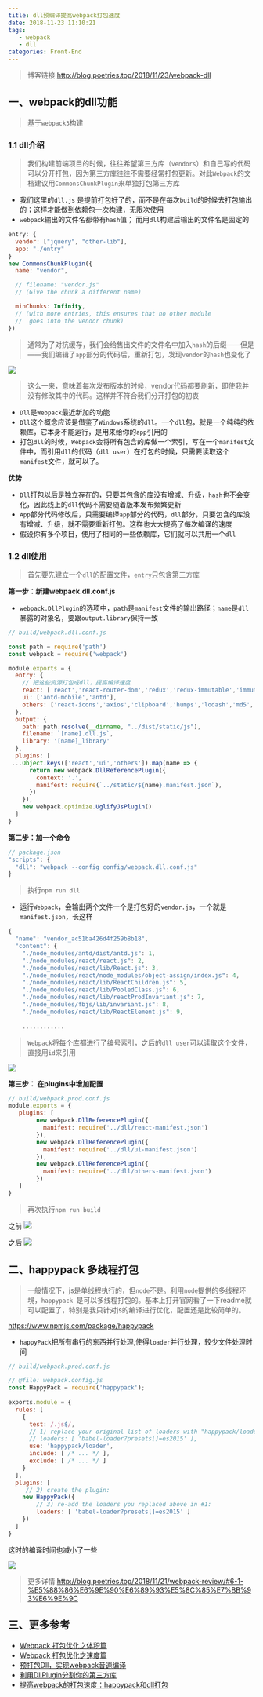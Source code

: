 ```yaml
---
title: dll预编译提高webpack打包速度
date: 2018-11-23 11:10:21
tags: 
   - webpack
   - dll
categories: Front-End
---
```


> 博客链接 http://blog.poetries.top/2018/11/23/webpack-dll

## 一、webpack的dll功能

> 基于`webpack3`构建

### 1.1 dll介绍

> 我们构建前端项目的时候，往往希望第三方库（`vendors`）和自己写的代码可以分开打包，因为第三方库往往不需要经常打包更新。对此`Webpack`的文档建议用`CommonsChunkPlugin`来单独打包第三方库

- 我们这里的`dll.js` 是提前打包好了的，而不是在每次`build`的时候去打包输出的；这样才能做到依赖包一次构建，无限次使用
- `webpack`输出的文件名都带有`hash`值； 而用`dll`构建后输出的文件名是固定的

```js
entry: {
  vendor: ["jquery", "other-lib"],
  app: "./entry"
}
new CommonsChunkPlugin({
  name: "vendor",

  // filename: "vendor.js"
  // (Give the chunk a different name)

  minChunks: Infinity,
  // (with more entries, this ensures that no other module
  //  goes into the vendor chunk)
})
```

> 通常为了对抗缓存，我们会给售出文件的文件名中加入`hash`的后缀——但是——我们编辑了`app`部分的代码后，重新打包，发现`vendor`的`hash`也变化了

![](https://poetries1.gitee.io/img-repo/2019/10/639.png)

> 这么一来，意味着每次发布版本的时候，vendor代码都要刷新，即使我并没有修改其中的代码。这样并不符合我们分开打包的初衷

- `Dll`是`Webpack`最近新加的功能
- `Dll`这个概念应该是借鉴了`Windows`系统的`dll`。一个`dll`包，就是一个纯纯的依赖库，它本身不能运行，是用来给你的`app`引用的
- 打包`dll`的时候，`Webpack`会将所有包含的库做一个索引，写在一个`manifest`文件中，而引用`dll`的代码（`dll user`）在打包的时候，只需要读取这个`manifest`文件，就可以了。

**优势**

- `Dll`打包以后是独立存在的，只要其包含的库没有增减、升级，`hash`也不会变化，因此线上的`dll`代码不需要随着版本发布频繁更新
- `App`部分代码修改后，只需要编译`app`部分的代码，`dll`部分，只要包含的库没有增减、升级，就不需要重新打包。这样也大大提高了每次编译的速度
- 假设你有多个项目，使用了相同的一些依赖库，它们就可以共用一个`dll`

### 1.2 dll使用

> 首先要先建立一个`dll`的配置文件，`entry`只包含第三方库

**第一步：新建webpack.dll.conf.js**

- `webpack.DllPlugin`的选项中，`path`是`manifest`文件的输出路径；`name`是`dll`暴露的对象名，要跟`output.library`保持一致

```js
// build/webpack.dll.conf.js

const path = require('path')
const webpack = require('webpack')

module.exports = {
  entry: {
    // 把这些资源打包成dll，提高编译速度
    react: ['react','react-router-dom','redux','redux-immutable','immutable','react-redux','react-router','redux-logger','redux-thunk','styled-components'],
    ui: ['antd-mobile','antd'],
    others: ['react-icons','axios','clipboard','humps','lodash','md5','moment','normalizr']
  },
  output: {
    path: path.resolve(__dirname, "../dist/static/js"),
    filename: `[name].dll.js`,
    library: '[name]_library'
  },
  plugins: [
 ...Object.keys(['react','ui','others']).map(name => {
      return new webpack.DllReferencePlugin({
        context: '.',
        manifest: require(`../static/${name}.manifest.json`),
      })
    }),
    new webpack.optimize.UglifyJsPlugin()
  ]
}
```

**第二步：加一个命令**

```js
// package.json
"scripts": {
  "dll": "webpack --config config/webpack.dll.conf.js"
}
```

> 执行`npm run dll`

- 运行`Webpack`，会输出两个文件一个是打包好的`vendor.js`，一个就是`manifest.json`，长这样

```js
{
  "name": "vendor_ac51ba426d4f259b8b18",
  "content": {
    "./node_modules/antd/dist/antd.js": 1,
    "./node_modules/react/react.js": 2,
    "./node_modules/react/lib/React.js": 3,
    "./node_modules/react/node_modules/object-assign/index.js": 4,
    "./node_modules/react/lib/ReactChildren.js": 5,
    "./node_modules/react/lib/PooledClass.js": 6,
    "./node_modules/react/lib/reactProdInvariant.js": 7,
    "./node_modules/fbjs/lib/invariant.js": 8,
    "./node_modules/react/lib/ReactElement.js": 9,
    
    ............
```

> `Webpack`将每个库都进行了编号索引，之后的`dll user`可以读取这个文件，直接用`id`来引用

![](https://poetries1.gitee.io/img-repo/2019/10/640.png)


**第三步： 在plugins中增加配置**

```js
// build/webpack.prod.conf.js
module.exports = {
   plugins: [
        new webpack.DllReferencePlugin({
          manifest: require('../dll/react-manifest.json')
        }),
        new webpack.DllReferencePlugin({
          manifest: require('../dll/ui-manifest.json')
        }),
        new webpack.DllReferencePlugin({
          manifest: require('../dll/others-manifest.json')
        })
   ]
}
```

> 再次执行`npm run build`

之前
![](https://poetries1.gitee.io/img-repo/2019/10/641.png)

之后
![](https://poetries1.gitee.io/img-repo/2019/10/642.png)


## 二、happypack 多线程打包

> 一般情况下，js是单线程执行的，但`node`不是。利用`node`提供的多线程环境，`happypack `是可以多线程打包的。基本上打开官网看了一下readme就可以配置了，特别是我只针对js的编译进行优化，配置还是比较简单的。

https://www.npmjs.com/package/happypack


- `happyPack`把所有串行的东西并行处理,使得`loader`并行处理，较少文件处理时间

```js
// build/webpack.prod.conf.js

// @file: webpack.config.js
const HappyPack = require('happypack');
 
exports.module = {
  rules: [
    {
      test: /.js$/,
      // 1) replace your original list of loaders with "happypack/loader":
      // loaders: [ 'babel-loader?presets[]=es2015' ],
      use: 'happypack/loader',
      include: [ /* ... */ ],
      exclude: [ /* ... */ ]
    }
  ],
  plugins: [
     // 2) create the plugin:
    new HappyPack({
        // 3) re-add the loaders you replaced above in #1:
        loaders: [ 'babel-loader?presets[]=es2015' ]
    })
  ]
}
```

这时的编译时间也减小了一些

![](https://poetries1.gitee.io/img-repo/2019/10/643.png)

> 更多详情 http://blog.poetries.top/2018/11/21/webpack-review/#6-1-%E5%88%86%E6%9E%90%E6%89%93%E5%8C%85%E7%BB%93%E6%9E%9C

## 三、更多参考

-  [Webpack 打包优化之体积篇](https://www.jeffjade.com/2017/08/06/124-webpack-packge-optimization-for-volume/)
- [Webpack 打包优化之速度篇](https://www.jeffjade.com/2017/08/12/125-webpack-package-optimization-for-speed/)
- [预打包Dll，实现webpack音速编译](https://segmentfault.com/a/1190000007104372)
- [利用DllPlugin分割你的第三方库](https://juejin.im/post/5a4f031b518825733e6040c0)
- [提高webpack的打包速度：happypack和dll打包](https://github.com/p2227/p2227.github.io/issues/21)
